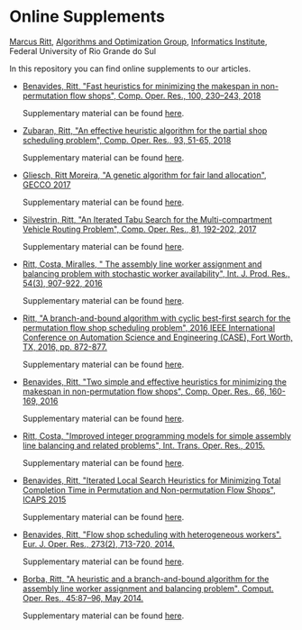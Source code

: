 # Online Supplements

[Marcus Ritt](http://www.inf.ufrgs.br/~mrpritt), [Algorithms and Optimization Group](http://www.inf.ufrgs.br/~mrpritt/doku.php?id=algoritmos), [Informatics Institute](http://www.inf.ufrgs.br), Federal University of Rio Grande do Sul

In this repository you can find online supplements to our articles.

* [Benavides, Ritt, "Fast heuristics for minimizing the makespan in non-permutation flow shops", Comp. Oper. Res., 100, 230–243, 2018](https://doi.org/10.1016/j.cor.2018.07.017)

    Supplementary material can be found [here](http://inf.ufrgs.br/algopt/npfs2).
* [Zubaran, Ritt, "An effective heuristic algorithm for the partial shop scheduling problem", Comp. Oper. Res., 93, 51-65, 2018](https://doi.org/10.1016/j.cor.2018.01.015)

    Supplementary material can be found [here](http://inf.ufrgs.br/algopt/pssp).
* [Gliesch, Ritt Moreira, "A genetic algorithm for fair land allocation", GECCO 2017](http://dx.doi.org/10.1145/3071178.3071313)

    Supplementary material can be found [here](http://inf.ufrgs.br/algopt/proterra).
* [Silvestrin, Ritt, "An Iterated Tabu Search for the Multi-compartment Vehicle Routing Problem", Comp. Oper. Res., 81, 192-202, 2017](http://dx.doi.org/10.1016/j.cor.2016.12.023)

    Supplementary material can be found [here](http://inf.ufrgs.br/algopt/MCVRP).
* [Ritt, Costa, Miralles, " The assembly line worker assignment and balancing problem with stochastic worker availability", Int. J. Prod. Res., 54(3), 907-922, 2016](http://dx.doi.org/10.1080/00207543.2015.1108534)

    Supplementary material can be found [here](http://www.inf.ufrgs.br/algopt/salwabp).
* [Ritt, "A branch-and-bound algorithm with cyclic best-first search for the permutation flow shop scheduling problem", 2016 IEEE International Conference on Automation Science and Engineering (CASE), Fort Worth, TX, 2016, pp. 872-877.](https://doi.org/10.1109/COASE.2016.7743493)

    Supplementary material can be found [here](http://inf.ufrgs.br/algopt/pfssp-cbfs).
* [Benavides, Ritt, "Two simple and effective heuristics for minimizing the makespan in non-permutation flow shops", Comp. Oper. Res., 66, 160-169, 2016](http://dx.doi.org/10.1016/j.cor.2015.08.001)

    Supplementary material can be found [here](http://inf.ufrgs.br/algopt/npfs).
* [Ritt, Costa, "Improved integer programming models for simple assembly line balancing and related problems", Int. Trans. Oper. Res., 2015.](http://dx.doi.org/10.1111/itor.12206)

    Supplementary material can be found [here](http://www.inf.ufrgs.br/algopt/albp).
* [Benavides, Ritt, "Iterated Local Search Heuristics for Minimizing Total Completion Time in Permutation and Non-permutation Flow Shops", ICAPS 2015](https://www.aaai.org/ocs/index.php/ICAPS/ICAPS15/paper/view/10545)

    Supplementary material can be found [here](npcsum).
* [Benavides, Ritt, "Flow shop scheduling with heterogeneous workers". Eur. J. Oper. Res., 273(2), 713-720, 2014.](http://dx.doi.org/10.1016/j.ejor.2014.02.012)

    Supplementary material can be found [here](http://inf.ufrgs.br/algopt/hetFS).
* [Borba, Ritt, "A heuristic and a branch-and-bound algorithm for the assembly line worker assignment and balancing problem". Comput. Oper. Res., 45:87–96, May 2014.](http://dx.doi.org/10.1016/j.cor.2013.12.002)

    Supplementary material can be found [here](http://inf.ufrgs.br/algopt/alwabp2).
